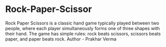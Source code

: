 # Rock-Paper-Scissor
Rock Paper Scissors is a classic hand game typically played between two people, where each player simultaneously forms one of three shapes with their hand. The game has simple rules: rock beats scissors, scissors beats paper, and paper beats rock.
Author - Prakhar Verma
